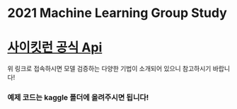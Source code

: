 # 2021 Machine Learning Group Study

# [사이킷런 공식 Api](https://scikit-learn.org/stable/modules/classes.html#module-sklearn.model_selection)
위 링크로 접속하시면 모델 검증하는 다양한 기법이 소개되어 있으니 참고하시기 바랍니다!


### 예제 코드는 kaggle 폴더에 올려주시면 됩니다!
